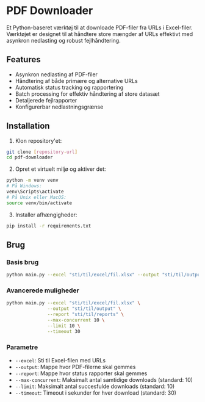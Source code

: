 # PDF Downloader

Et Python-baseret værktøj til at downloade PDF-filer fra URLs i Excel-filer. Værktøjet er designet til at håndtere store mængder af URLs effektivt med asynkron nedlasting og robust fejlhåndtering.

## Features

- Asynkron nedlasting af PDF-filer
- Håndtering af både primære og alternative URLs
- Automatisk status tracking og rapportering
- Batch processing for effektiv håndtering af store datasæt
- Detaljerede fejlrapporter
- Konfigurerbar nedlastningsgrænse

## Installation

1. Klon repository'et:
```bash
git clone [repository-url]
cd pdf-downloader
```

2. Opret et virtuelt miljø og aktiver det:
```bash
python -m venv venv
# På Windows:
venv\Scripts\activate
# På Unix eller MacOS:
source venv/bin/activate
```

3. Installer afhængigheder:
```bash
pip install -r requirements.txt
```

## Brug

### Basis brug

```bash
python main.py --excel "sti/til/excel/fil.xlsx" --output "sti/til/output" --report "sti/til/reports"
```

### Avancerede muligheder

```bash
python main.py --excel "sti/til/excel/fil.xlsx" \
               --output "sti/til/output" \
               --report "sti/til/reports" \
               --max-concurrent 10 \
               --limit 10 \
               --timeout 30
```

### Parametre

- `--excel`: Sti til Excel-filen med URLs
- `--output`: Mappe hvor PDF-filerne skal gemmes
- `--report`: Mappe hvor status rapporter skal gemmes
- `--max-concurrent`: Maksimalt antal samtidige downloads (standard: 10)
- `--limit`: Maksimalt antal succesfulde downloads (standard: 10)
- `--timeout`: Timeout i sekunder for hver download (standard: 30)


